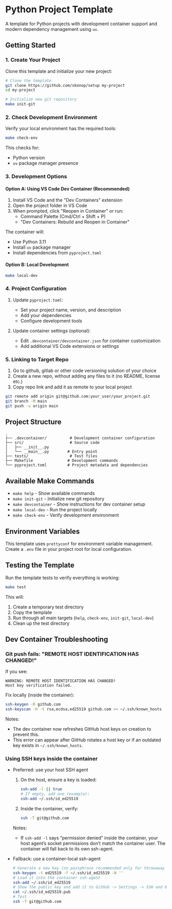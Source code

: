 # Python Project Template

A template for Python projects with development container support and modern dependency management using `uv`.

## Getting Started

### 1. Create Your Project

Clone this template and initialize your new project:
```bash
# Clone the template
git clone https://github.com/skonop/setup my-project
cd my-project

# Initialize new git repository
make init-git
```

### 2. Check Development Environment

Verify your local environment has the required tools:
```bash
make check-env
```

This checks for:
- Python version
- `uv` package manager presence

### 3. Development Options

#### Option A: Using VS Code Dev Container (Recommended)
1. Install VS Code and the "Dev Containers" extension
2. Open the project folder in VS Code
3. When prompted, click "Reopen in Container" or run:
   - Command Palette (Cmd/Ctrl + Shift + P)
   - "Dev Containers: Rebuild and Reopen in Container"

The container will:
- Use Python 3.11
- Install `uv` package manager
- Install dependencies from `pyproject.toml`

#### Option B: Local Development
```bash
make local-dev
```

### 4. Project Configuration

1. Update `pyproject.toml`:
   - Set your project name, version, and description
   - Add your dependencies
   - Configure development tools

2. Update container settings (optional):
   - Edit `.devcontainer/devcontainer.json` for container customization
   - Add additional VS Code extensions or settings

### 5. Linking to Target Repo

1. Go to github, gitlab or other code versioning solution of your choice
2. Create a new repo, without adding any files to it (no README, license etc.)
3. Copy repo link and add it as remote to your local project
```bash
git remote add origin git@github.com:your_user/your_project.git
git branch -M main
git push -u origin main
```

## Project Structure

```
.
├── .devcontainer/          # Development container configuration
├── src/                    # Source code
│   ├── __init__.py
│   └── __main__.py        # Entry point
├── tests/                  # Test files
├── Makefile               # Development commands
└── pyproject.toml         # Project metadata and dependencies
```

## Available Make Commands

- `make help` - Show available commands
- `make init-git` - Initialize new git repository
- `make devcontainer` - Show instructions for dev container setup
- `make local-dev` - Run the project locally
- `make check-env` - Verify development environment

## Environment Variables

This template uses `prettyconf` for environment variable management. Create a `.env` file in your project root for local configuration.

## Testing the Template

Run the template tests to verify everything is working:
```bash
make test
```

This will:
1. Create a temporary test directory
2. Copy the template
3. Run through all main targets (`help`, `check-env`, `init-git`, `local-dev`)
4. Clean up the test directory

## Dev Container Troubleshooting

### Git push fails: "REMOTE HOST IDENTIFICATION HAS CHANGED!"
If you see:
```
WARNING: REMOTE HOST IDENTIFICATION HAS CHANGED!
Host key verification failed.
```
Fix locally (inside the container):
```bash
ssh-keygen -R github.com
ssh-keyscan -H -t rsa,ecdsa,ed25519 github.com >> ~/.ssh/known_hosts
```
Notes:
- The dev container now refreshes GitHub host keys on creation to prevent this.
- This error can appear after GitHub rotates a host key or if an outdated key exists in `~/.ssh/known_hosts`.

### Using SSH keys inside the container

- Preferred: use your host SSH agent
  1. On the host, ensure a key is loaded:
     ```bash
     ssh-add -l || true
     # If empty, add one (example):
     ssh-add ~/.ssh/id_ed25519
     ```
  2. Inside the container, verify:
     ```bash
     ssh -T git@github.com
     ```
  Notes:
  - If `ssh-add -l` says “permission denied” inside the container, your host agent’s socket permissions don’t match the container user. The container will fall back to its own ssh-agent.

- Fallback: use a container-local ssh-agent
  ```bash
  # Generate a new key (no passphrase recommended only for throwaway dev)
  ssh-keygen -t ed25519 -f ~/.ssh/id_ed25519 -N ''
  # Load it into the container ssh-agent
  ssh-add ~/.ssh/id_ed25519
  # Show the public key and add it to GitHub -> Settings -> SSH and GPG keys
  cat ~/.ssh/id_ed25519.pub
  # Test
  ssh -T git@github.com
  ```
